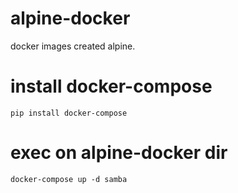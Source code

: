 # alpine-docker
docker images created alpine.

# install docker-compose
```
pip install docker-compose
```

# exec on alpine-docker dir
```
docker-compose up -d samba
```
